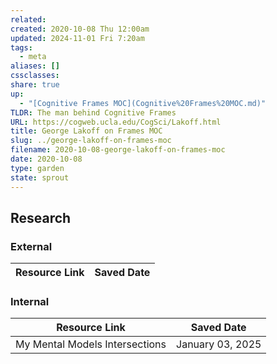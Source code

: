```yaml
---
related: 
created: 2020-10-08 Thu 12:00am
updated: 2024-11-01 Fri 7:20am
tags:
  - meta
aliases: []
cssclasses: 
share: true
up:
  - "[Cognitive Frames MOC](Cognitive%20Frames%20MOC.md)"
TLDR: The man behind Cognitive Frames
URL: https://cogweb.ucla.edu/CogSci/Lakoff.html
title: George Lakoff on Frames MOC
slug: ../george-lakoff-on-frames-moc
filename: 2020-10-08-george-lakoff-on-frames-moc
date: 2020-10-08
type: garden
state: sprout
---
```


## Research

### External

| Resource Link | Saved Date |
| ------------- | ---------- |


### Internal

| Resource Link                                                                           | Saved Date       |
| --------------------------------------------------------------------------------------- | ---------------- |
| My Mental Models Intersections | January 03, 2025 |

